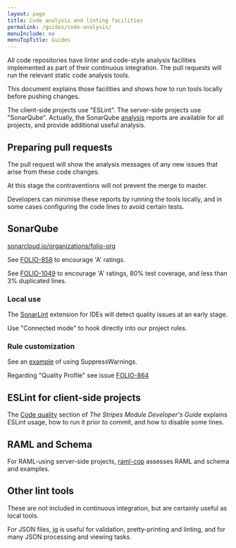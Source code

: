 ```yaml
---
layout: page
title: Code analysis and linting facilities
permalink: /guides/code-analysis/
menuInclude: no
menuTopTitle: Guides
---
```


All code repositories have linter and code-style analysis facilities implemented as part of their continuous integration. The pull requests will run the relevant static code analysis tools.

This document explains those facilities and shows how to run tools locally before pushing changes.

The client-side projects use "ESLint".
The server-side projects use "SonarQube".
Actually, the SonarQube [analysis](https://sonarcloud.io/organizations/folio-org/projects)
reports are available for all projects, and provide additional useful analysis.

## Preparing pull requests

The pull request will show the analysis messages of any new issues that arise from these code changes.

At this stage the contraventions will not prevent the merge to master.

Developers can minimise these reports by running the tools locally,
and in some cases configuring the code lines to avoid certain tests.

## SonarQube

[sonarcloud.io/organizations/folio-org](https://sonarcloud.io/organizations/folio-org/projects)

See [FOLIO-858](https://issues.folio.org/browse/FOLIO-858) to encourage 'A' ratings.

See [FOLIO-1049](https://issues.folio.org/browse/FOLIO-1049) to encourage 'A' ratings,
80% test coverage, and less than 3% duplicated lines.

### Local use

The [SonarLint](http://www.sonarlint.org) extension for IDEs will detect quality issues at an early stage.

Use "Connected mode" to hook directly into our project rules.

### Rule customization

See an [example](https://github.com/folio-org/okapi/pull/367/commits/1710e99d574152cc67990d83d400951e8f11e309)
of using SuppressWarnings.

Regarding "Quality Profile" see issue [FOLIO-864](https://issues.folio.org/browse/FOLIO-864)

## ESLint for client-side projects

The [Code quality](https://github.com/folio-org/stripes/blob/master/doc/dev-guide.md#code-quality)
section of _The Stripes Module Developer's Guide_ explains ESLint usage, how to run it prior to commit, and how to disable some lines.

## RAML and Schema

For RAML-using server-side projects, [raml-cop](/guides/raml-cop/) assesses RAML and schema and examples.

## Other lint tools

These are not included in continuous integration, but are certainly useful as local tools.

For JSON files, [jq](https://github.com/stedolan/jq) is useful for validation, pretty-printing and linting, and for many JSON processing and viewing tasks.


